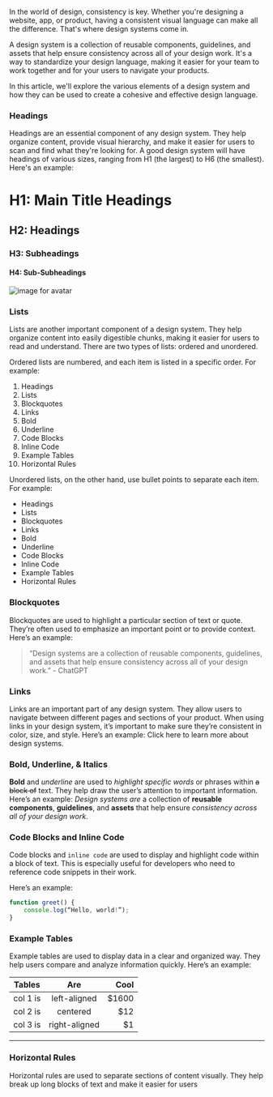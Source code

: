 In the world of design, consistency is key. Whether you're designing a website, app, or product, having a consistent visual language can make all the difference. That's where design systems come in.

A design system is a collection of reusable components, guidelines, and assets that help ensure consistency across all of your design work. It's a way to standardize your design language, making it easier for your team to work together and for your users to navigate your products.

In this article, we'll explore the various elements of a design system and how they can be used to create a cohesive and effective design language.

### Headings
Headings are an essential component of any design system. They help organize content, provide visual hierarchy, and make it easier for users to scan and find what they're looking for. A good design system will have headings of various sizes, ranging from H1 (the largest) to H6 (the smallest). Here's an example:

# H1: Main Title Headings
## H2: Headings
### H3: Subheadings
#### H4: Sub-Subheadings

![image for avatar](https://images.unsplash.com/photo-1684237276530-a562fa8338b1?ixlib=rb-4.0.3&ixid=M3wxMjA3fDB8MHxwaG90by1wYWdlfHx8fGVufDB8fHx8fA%3D%3D&auto=format&fit=crop&w=580&q=80)

### Lists
Lists are another important component of a design system. They help organize content into easily digestible chunks, making it easier for users to read and understand. There are two types of lists: ordered and unordered.

Ordered lists are numbered, and each item is listed in a specific order. For example:

1. Headings
2. Lists
3. Blockquotes
4. Links
5. Bold
6. Underline
7. Code Blocks
8. Inline Code
9. Example Tables
10. Horizontal Rules

Unordered lists, on the other hand, use bullet points to separate each item. For example:

* Headings
* Lists
* Blockquotes
* Links
* Bold
* Underline
* Code Blocks
* Inline Code
* Example Tables
* Horizontal Rules

### Blockquotes
Blockquotes are used to highlight a particular section of text or quote. They’re often used to emphasize an important point or to provide context. Here’s an example:

> “Design systems are a collection of reusable components, guidelines, and assets that help ensure consistency across all of your design work.” - ChatGPT


### Links
Links are an important part of any design system. They allow users to navigate between different pages and sections of your product. When using links in your design system, it’s important to make sure they’re consistent in color, size, and style. Here’s an example:
Click here to learn more about design systems.

### Bold, Underline, & Italics
**Bold** and _underline_ are used to *highlight specific words* or phrases within ~~a block of~~ text. They help draw the user’s attention to important information. Here’s an example: *Design systems are* a collection of **reusable components**, **guidelines**, and **assets** that help ensure _consistency across all of your design work_.

### Code Blocks and Inline Code
Code blocks and `inline code` are used to display and highlight code within a block of text. This is especially useful for developers who need to reference code snippets in their work. 

Here’s an example:

```js
function greet() {
	console.log(“Hello, world!”);
}
```

### Example Tables
Example tables are used to display data in a clear and organized way. They help users compare and analyze information quickly. Here’s an example:

| Tables   |      Are      |  Cool |
|----------|:-------------:|------:|
| col 1 is |  left-aligned | $1600 |
| col 2 is |    centered   |   $12 |
| col 3 is | right-aligned |    $1 |

---

### Horizontal Rules
Horizontal rules are used to separate sections of content visually. They help break up long blocks of text and make it easier for users